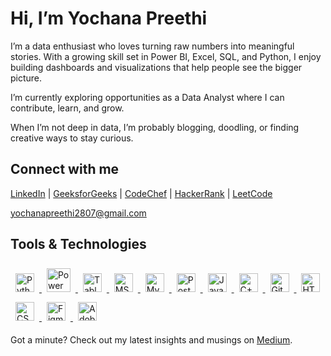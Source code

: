 # Hi, I’m Yochana Preethi

I’m a data enthusiast who loves turning raw numbers into meaningful stories. With a growing skill set in Power BI, Excel, SQL, and Python, I enjoy building dashboards and visualizations that help people see the bigger picture.

I’m currently exploring opportunities as a Data Analyst where I can contribute, learn, and grow.

When I’m not deep in data, I’m probably blogging, doodling, or finding creative ways to stay curious.

## Connect with me

[LinkedIn](https://www.linkedin.com/in/yochanapreethi/) | [GeeksforGeeks](https://auth.geeksforgeeks.org/user/yochanapreethi) | [CodeChef](https://www.codechef.com/users/yochanapreethi) | [HackerRank](https://www.hackerrank.com/yochanapreethi) | [LeetCode](https://leetcode.com/yochanapreethi)

yochanapreethi2807@gmail.com

## Tools & Technologies

<p align="left">
  <a href="https://www.python.org/" target="_blank" rel="noopener noreferrer">
    <img src="https://cdn.jsdelivr.net/gh/devicons/devicon/icons/python/python-original.svg" alt="Python" width="30" height="30" style="margin:8px"/>
  </a>
  <a href="https://powerbi.microsoft.com/" target="_blank" rel="noopener noreferrer">
    <img src="https://img.icons8.com/color/48/000000/power-bi.png" alt="Power BI" width="38" height="38" style="margin:8px" />
  </a>
  <a href="https://www.tableau.com/" target="_blank" rel="noopener noreferrer">
    <img src="https://cdn.jsdelivr.net/npm/simple-icons@v9/icons/tableau.svg" alt="Tableau" width="30" height="30" style="margin:8px" />
  </a>
  <a href="https://www.microsoft.com/en-us/microsoft-365/excel" target="_blank" rel="noopener noreferrer">
    <img src="https://cdn-icons-png.flaticon.com/512/732/732220.png" alt="MS Excel" width="30" height="30" style="margin:8px"/>
  </a>
  <a href="https://www.mysql.com/" target="_blank" rel="noopener noreferrer">
    <img src="https://cdn.jsdelivr.net/gh/devicons/devicon/icons/mysql/mysql-original.svg" alt="MySQL" width="30" height="30" style="margin:8px"/>
  </a>
  <a href="https://www.postgresql.org/" target="_blank" rel="noopener noreferrer">
    <img src="https://cdn.jsdelivr.net/gh/devicons/devicon/icons/postgresql/postgresql-original.svg" alt="PostgreSQL" width="30" height="30" style="margin:8px"/>
  </a>
  <a href="https://www.java.com/" target="_blank" rel="noopener noreferrer">
    <img src="https://cdn.jsdelivr.net/gh/devicons/devicon/icons/java/java-original.svg" alt="Java" width="30" height="30" style="margin:8px"/>
  </a>
  <a href="https://www.cplusplus.com/" target="_blank" rel="noopener noreferrer">
    <img src="https://cdn.jsdelivr.net/gh/devicons/devicon/icons/cplusplus/cplusplus-original.svg" alt="C++" width="30" height="30" style="margin:8px"/>
  </a>
  <a href="https://github.com/" target="_blank" rel="noopener noreferrer">
    <img src="https://cdn.jsdelivr.net/gh/devicons/devicon/icons/git/git-original.svg" alt="GitHub" width="30" height="30" style="margin:8px"/>
  </a>
  <a href="https://developer.mozilla.org/en-US/docs/Web/HTML" target="_blank" rel="noopener noreferrer">
    <img src="https://cdn.jsdelivr.net/gh/devicons/devicon/icons/html5/html5-original.svg" alt="HTML5" width="30" height="30" style="margin:8px"/>
  </a>
  <a href="https://developer.mozilla.org/en-US/docs/Web/CSS" target="_blank" rel="noopener noreferrer">
    <img src="https://cdn.jsdelivr.net/gh/devicons/devicon/icons/css3/css3-original.svg" alt="CSS3" width="30" height="30" style="margin:8px"/>
  </a>
  <a href="https://www.figma.com/" target="_blank" rel="noopener noreferrer">
    <img src="https://cdn.jsdelivr.net/gh/devicons/devicon/icons/figma/figma-original.svg" alt="Figma" width="30" height="30" style="margin:8px"/>
  </a>
  <a href="https://www.adobe.com/products/illustrator.html" target="_blank" rel="noopener noreferrer">
    <img src="https://upload.wikimedia.org/wikipedia/commons/f/fb/Adobe_Illustrator_CC_icon.svg" alt="Adobe Illustrator" width="30" height="30" style="margin:8px"/>
  </a>
</p>

Got a minute? Check out my latest insights and musings on [Medium](https://medium.com/yochanapreethi).
